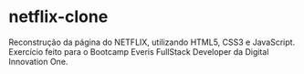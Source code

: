 # netflix-clone
Reconstrução da página do NETFLIX, utilizando HTML5, CSS3 e JavaScript. Exercício feito para o Bootcamp Everis FullStack Developer da Digital Innovation One.
